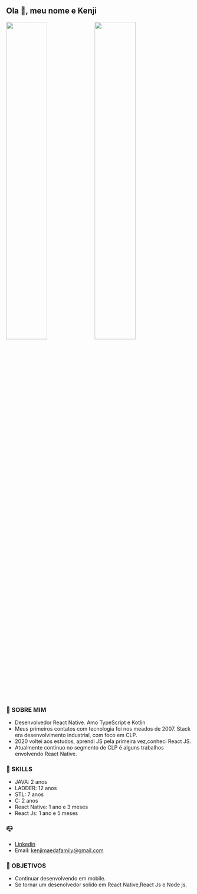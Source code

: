 ## Ola  👋, meu nome e Kenji


<a href="https://github.com/anuraghazra/github-readme-stats">
  <img align="left" width="47%"   src="https://github-readme-stats.vercel.app/api?username=kenjimaeda54&show_icons=true&theme=radical&include_all_commits=true&hide_title=true" />
</a>
<a href="https://github.com/anuraghazra/convoychat">
  <img align="rigth" width="47%" src="https://github-readme-stats.vercel.app/api/wakatime?username=kenjimaeda&langs_count=5&hide_title=true" />
</a>


### :man: SOBRE MIM
- Desenvolvedor React Native. Amo TypeScript e Kotlin
- Meus primeiros contatos com tecnologia  foi nos meados de 2007. Stack era desenvolvimento industrial, com foco em CLP.
- 2020 voltei aos estudos, aprendi JS pela primeira vez,conheci React JS. 
- Atualmente continuo no segmento de CLP é  alguns trabalhos envolvendo React Native.


### :rocket: SKILLS
- JAVA: 2 anos
- LADDER: 12 anos
- STL: 7 anos
- C: 2 anos
- React Native: 1 ano e 3 meses
- React Js: 1 ano e 5 meses

### :mailbox_closed:

- [Linkedin](https://www.linkedin.com/in/kenjimaeda1233/)
- Email: kenjimaedafamily@gmail.com

### :triangular_flag_on_post: OBJETIVOS
- Continuar desenvolvendo em mobile. 
- Se tornar um desenolvedor solido em React Native,React Js e Node js.

